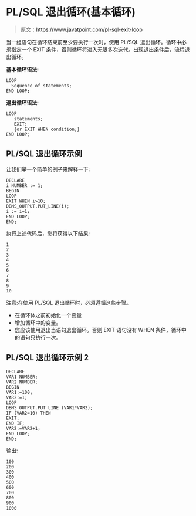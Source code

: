 # PL/SQL 退出循环(基本循环)

> 原文：<https://www.javatpoint.com/pl-sql-exit-loop>

当一组语句在循环结束前至少要执行一次时，使用 PL/SQL 退出循环。循环中必须指定一个 EXIT 条件，否则循环将进入无限多次迭代。出现退出条件后，流程退出循环。

**基本循环语法:**

```
LOOP
  Sequence of statements;
END LOOP;

```

**退出循环语法:**

```
LOOP 
   statements; 
   EXIT; 
   {or EXIT WHEN condition;}
END LOOP;

```

## PL/SQL 退出循环示例

让我们举一个简单的例子来解释一下:

```
DECLARE
i NUMBER := 1;
BEGIN
LOOP
EXIT WHEN i>10;
DBMS_OUTPUT.PUT_LINE(i);
i := i+1;
END LOOP;
END;

```

执行上述代码后，您将获得以下结果:

```
1
2
3
4
5
6
7
8
9
10

```

注意:在使用 PL/SQL 退出循环时，必须遵循这些步骤。

*   在循环体之前初始化一个变量
*   增加循环中的变量。
*   您应该使用退出当语句退出循环。否则 EXIT 语句没有 WHEN 条件，循环中的语句只执行一次。

## PL/SQL 退出循环示例 2

```
DECLARE 
VAR1 NUMBER;
VAR2 NUMBER;
BEGIN 
VAR1:=100;
VAR2:=1;
LOOP
DBMS_OUTPUT.PUT_LINE (VAR1*VAR2);
IF (VAR2=10) THEN
EXIT;
END IF;
VAR2:=VAR2+1;
END LOOP;
END;

```

输出:

```
100
200
300
400
500
600
700
800
900
1000

```
